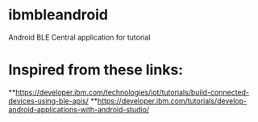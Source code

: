 # ibmbleandroid
Android BLE Central application for tutorial
# Inspired from these links: 
**https://developer.ibm.com/technologies/iot/tutorials/build-connected-devices-using-ble-apis/
**https://developer.ibm.com/tutorials/develop-android-applications-with-android-studio/
